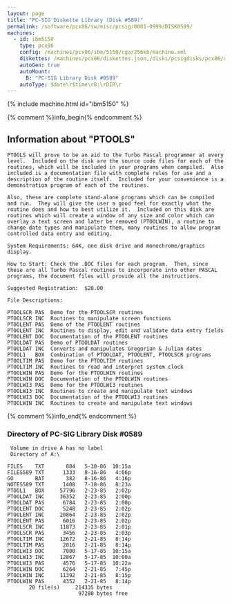 ```yaml
---
layout: page
title: "PC-SIG Diskette Library (Disk #589)"
permalink: /software/pcx86/sw/misc/pcsig/0001-0999/DISK0589/
machines:
  - id: ibm5150
    type: pcx86
    config: /machines/pcx86/ibm/5150/cga/256kb/machine.xml
    diskettes: /machines/pcx86/diskettes.json,/disks/pcsigdisks/pcx86/diskettes.json
    autoGen: true
    autoMount:
      B: "PC-SIG Library Disk #0589"
    autoType: $date\r$time\rB:\rDIR\r
---
```


{% include machine.html id="ibm5150" %}

{% comment %}info_begin{% endcomment %}

## Information about "PTOOLS"

    PTOOLS will prove to be an aid to the Turbo Pascal programmer at every
    level.  Included on the disk are the source code files for each of the
    routines, which will be included in your programs when compiled.  Also
    included is a documentation file with complete rules for use and a
    description of the routine itself.  Included for your convenience is a
    demonstration program of each of the routines.
    
    Also, these are complete stand-alone programs which can be compiled
    and run.  They will give the user a good feel for exactly what the
    routine does and how to best utilize it.  Included on this disk are
    routines which will create a window of any size and color which can
    overlay a text screen and later be removed (PTOOLWIN), a routine to
    change date types and manipulate them, many routines to allow program
    controlled data entry and editing.
    
    System Requirements: 64K, one disk drive and monochrome/graphics
    display.
    
    How to Start: Check the .DOC files for each program.  Then, since
    these are all Turbo Pascal routines to incorporate into other PASCAL
    programs, the document files will provide all the instructions.
    
    Suggested Registration:  $20.00
    
    File Descriptions:
    
    PTOOLSCR PAS  Demo for the PTOOLSCR routines
    PTOOLSCR INC  Routines to manipulate screen functions
    PTOOLENT PAS  Demo of the PTOOLENT routines
    PTOOLENT INC  Routines to display, edit and validate data entry fields
    PTOOLENT DOC  Documentation of the PTOOLENT routines
    PTOOLDAT PAS  Demo of PTOOLDAT routines
    PTOOLDAT INC  Converts and manipulates Gregorian & Julian dates
    PTOOL1   BOX  Combination of PTOOLDAT, PTOOLENT, PTOOLSCR programs
    PTOOLTIM PAS  Demo for the PTOOLTIM routines
    PTOOLTIM INC  Routines to read and interpret system clock
    PTOOLWIN PAS  Demo for the PTOOLWIN routines
    PTOOLWIN DOC  Documentation of the PTOOLWIN routines
    PTOOLWI3 PAS  Demo for the PTOOLWI3 routines
    PTOOLWI3 INC  Routines to create and manipulate text windows
    PTOOLWI3 DOC  Documentation of the PTOOLWI3 routines
    PTOOLWIN INC  Routines to create and manipulate text windows
{% comment %}info_end{% endcomment %}


### Directory of PC-SIG Library Disk #0589

     Volume in drive A has no label
     Directory of A:\

    FILES    TXT       884   5-30-86  10:15a
    FILES589 TXT      1333   8-16-86   4:06p
    GO       BAT       382   8-16-86   4:16p
    NOTES589 TXT      1408   7-18-86   8:23a
    PTOOL1   BOX     57796   2-23-85   2:02p
    PTOOLDAT INC     36352   2-23-85   2:00p
    PTOOLDAT PAS      6784   2-23-85   2:00p
    PTOOLENT DOC      5248   2-23-85   2:02p
    PTOOLENT INC     20864   2-23-85   2:02p
    PTOOLENT PAS      6016   2-23-85   2:02p
    PTOOLSCR INC     11873   2-23-85   2:01p
    PTOOLSCR PAS      3456   2-23-85   2:03p
    PTOOLTIM INC     12672   2-21-85   8:14p
    PTOOLTIM PAS      2816   2-21-85   8:14p
    PTOOLWI3 DOC      7000   5-17-85  10:15a
    PTOOLWI3 INC     12867   5-17-85  10:00a
    PTOOLWI3 PAS      4576   5-17-85  10:22a
    PTOOLWIN DOC      6264   2-21-85   7:45p
    PTOOLWIN INC     11392   2-21-85   8:15p
    PTOOLWIN PAS      4352   2-21-85   8:14p
           20 file(s)     214335 bytes
                           97280 bytes free
